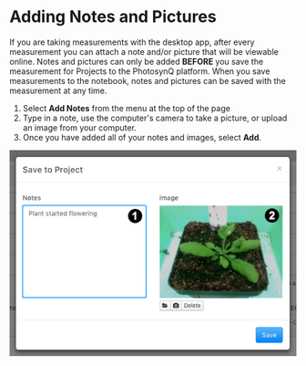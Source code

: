 # Adding Notes and Pictures

If you are taking measurements with the desktop app, after every measurement you can attach a note and/or picture that will be viewable online. Notes and pictures can only be added **BEFORE** you save the measurement for Projects to the PhotosynQ platform. When you save measurements to the notebook, notes and pictures can be saved with the measurement at any time.

1. Select **Add Notes** from the menu at the top of the page
2. Type in a note, use the computer's camera to take a picture, or upload an image from your computer.
3. Once you have added all of your notes and images, select **Add**.

![Adding Desktop Notes (1) and Pictures (2)](images/notes.png)
